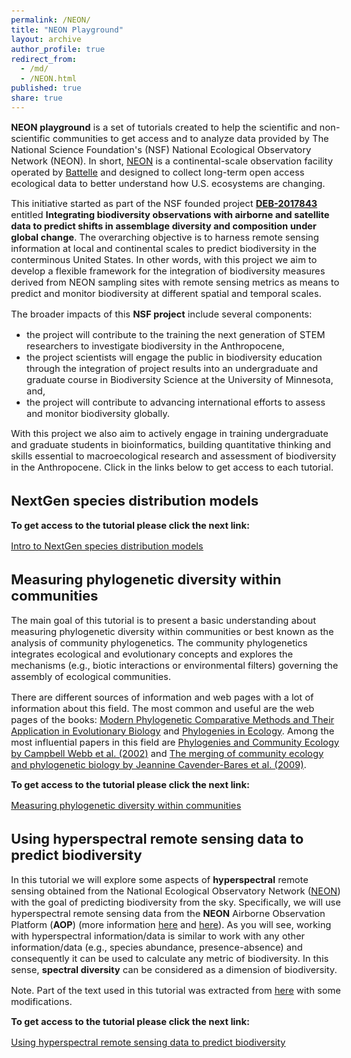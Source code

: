 ```yaml
---
permalink: /NEON/
title: "NEON Playground"
layout: archive
author_profile: true
redirect_from: 
  - /md/
  - /NEON.html 
published: true
share: true
---
```


<style type="text/css">
  body{
  font-size: 11pt;
}
</style>

**NEON playground** is a set of tutorials created to help the scientific and non-scientific communities to get access and to analyze data provided by The National Science Foundation's (NSF) National Ecological Observatory Network (NEON). In short, [NEON](https://www.neonscience.org) is a continental-scale observation facility operated by [Battelle](https://www.battelle.org) and designed to collect long-term open access ecological data to better understand how U.S. ecosystems are changing.

This initiative started as part of the NSF founded project [**DEB-2017843**](https://www.nsf.gov/awardsearch/showAward?AWD_ID=2017843&HistoricalAwards=false) entitled **Integrating biodiversity observations with airborne and satellite data to predict shifts in assemblage diversity and composition under global change**. The overarching objective is to harness remote sensing information at local and continental scales to predict biodiversity in the conterminous United States. In other words, with this project we aim to develop a flexible framework for the integration of biodiversity measures derived from NEON sampling sites with remote sensing metrics as means to predict and monitor biodiversity at different spatial and temporal scales.

The broader impacts of this **NSF project** include several components:
* the project will contribute to the training the next generation of STEM researchers to investigate biodiversity in the Anthropocene, 
* the project scientists will engage the public in biodiversity education through the integration of project results into an undergraduate and graduate course in Biodiversity Science at the University of Minnesota, and, 
* the project will contribute to advancing international efforts to assess and monitor biodiversity globally.

With this project we also aim to actively engage in training undergraduate and graduate students in bioinformatics, building quantitative thinking and skills essential to macroecological research and assessment of biodiversity in the Anthropocene. Click in the links below to get access to each tutorial.

## NextGen species distribution models

__To get access to the tutorial please click the next link:__ 
<p style="text-decoration:underline;"><a href="/NEON_Intro_NextGenSDM.html">Intro to NextGen species distribution models</a></p>

## Measuring phylogenetic diversity within communities

The main goal of this tutorial is to present a basic understanding about measuring phylogenetic diversity within communities or best known as the analysis of community phylogenetics. The community phylogenetics integrates ecological and evolutionary concepts and explores the mechanisms (e.g., biotic interactions or environmental filters) governing the assembly of ecological communities. 

There are different sources of information and web pages with a lot of information about this field. The most common and useful are the web pages of the books: [Modern Phylogenetic Comparative Methods and Their Application in Evolutionary Biology](http://www.mpcm-evolution.org/) and [Phylogenies in Ecology](https://www.utsc.utoronto.ca/~mcadotte/page-3/). Among the most influential papers in this field are [Phylogenies and Community Ecology by Campbell Webb et al. (2002)](https://www.annualreviews.org/doi/abs/10.1146/annurev.ecolsys.33.010802.150448) and [The merging of community ecology and phylogenetic biology by Jeannine Cavender-Bares et al. (2009)](https://onlinelibrary.wiley.com/doi/10.1111/j.1461-0248.2009.01314.x).

__To get access to the tutorial please click the next link:__ 
<p style="text-decoration:underline;"><a href="/NEON_PhyloDiv_metrics_2021.html">Measuring phylogenetic diversity within communities</a></p>

## Using hyperspectral remote sensing data to predict biodiversity

In this tutorial we will explore some aspects of **hyperspectral** remote sensing obtained from the National Ecological Observatory Network ([NEON](https://data.neonscience.org)) with the goal of predicting biodiversity from the sky. Specifically, we will use hyperspectral remote sensing data from the **NEON** Airborne Observation Platform (**AOP**) (more information [here](https://www.neonscience.org/data-collection/airborne-remote-sensing) and [here](https://data.neonscience.org/data-products/DP3.30006.001)). As you will see, working with hyperspectral information/data is similar to work with any other information/data (e.g., species abundance, presence-absence) and consequently it can be used to calculate any metric of biodiversity. In this sense, **spectral diversity** can be considered as a dimension of biodiversity. 

Note. Part of the text used in this tutorial was extracted from [here](https://www.neonscience.org/resources/learning-hub/tutorials/hsi-hdf5-r) with some modifications.

__To get access to the tutorial please click the next link:__ 
<p style="text-decoration:underline;"><a href="/NEON_Spectra_2021.html">Using hyperspectral remote sensing data to predict biodiversity</a></p>
